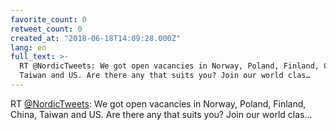 ```yaml
---
favorite_count: 0
retweet_count: 0
created_at: "2018-06-18T14:09:28.000Z"
lang: en
full_text: >-
  RT @NordicTweets: We got open vacancies in Norway, Poland, Finland, China,
  Taiwan and US. Are there any that suits you? Join our world clas…
---
```


RT [@NordicTweets](https://twitter.com/NordicTweets): We got open vacancies in
Norway, Poland, Finland, China, Taiwan and US. Are there any that suits you?
Join our world clas…
